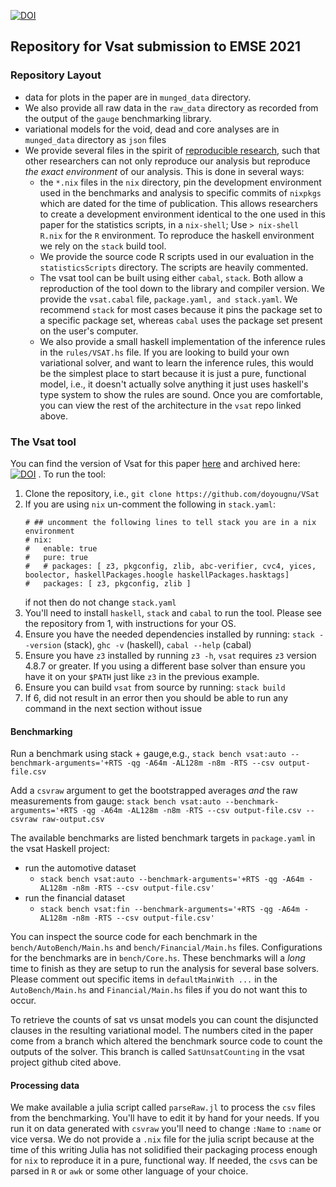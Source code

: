 [![DOI](https://zenodo.org/badge/412864094.svg)](https://zenodo.org/badge/latestdoi/412864094)


## Repository for Vsat submission to EMSE 2021


### Repository Layout
- data for plots in the paper are in `munged_data` directory.
- We also provide all raw data in the `raw_data` directory  as recorded from the output of the `gauge` benchmarking library.
- variational models for the void, dead and core analyses are in `munged_data` directory as `json` files
- We provide several files in the spirit of [reproducible
  research](https://en.wikipedia.org/wiki/Reproducibility#Reproducible_research),
  such that other researchers can not only reproduce our analysis but reproduce
  _the exact environment_ of our analysis. This is done in several ways:
    - the `*.nix` files in the `nix` directory, pin the development environment
      used in the benchmarks and analysis to specific commits of `nixpkgs` which
      are dated for the time of publication. This allows researchers to create a
      development environment identical to the one used in this paper for the
      statistics scripts, in a `nix-shell`; Use `> nix-shell R.nix` for the `R`
      environment. To reproduce the haskell environment we rely on the `stack`
      build tool.
    - We provide the source code R scripts used in our evaluation in the
      `statisticsScripts` directory. The scripts are heavily commented.
    - The vsat tool can be built using either `cabal`, `stack`. Both allow a
      reproduction of the tool down to the library and compiler version. We
      provide the `vsat.cabal` file, `package.yaml, and stack.yaml`. We
      recommend `stack` for most cases because it pins the package set to a
      specific package set, whereas `cabal` uses the package set present on the
      user's computer.
    - We also provide a small haskell implementation of the inference rules in
      the `rules/VSAT.hs` file. If you are looking to build your own variational
      solver, and want to learn the inference rules, this would be the simplest
      place to start because it is just a pure, functional model, i.e., it
      doesn't actually solve anything it just uses haskell's type system to show
      the rules are sound. Once you are comfortable, you can view the rest of
      the architecture in the `vsat` repo linked above.


### The Vsat tool
You can find the version of Vsat for this paper
[here](https://github.com/doyougnu/VSat) and archived here:
[![DOI](https://zenodo.org/badge/105307042.svg)](https://zenodo.org/badge/latestdoi/105307042)
. To run the tool:
1. Clone the repository, i.e., `git clone https://github.com/doyougnu/VSat`
2. If you are using `nix` un-comment the following in `stack.yaml`:
   ```
   # ## uncomment the following lines to tell stack you are in a nix environment
   # nix:
   #   enable: true
   #   pure: true
   #   # packages: [ z3, pkgconfig, zlib, abc-verifier, cvc4, yices, boolector, haskellPackages.hoogle haskellPackages.hasktags]
   #   packages: [ z3, pkgconfig, zlib ]
   ```
   if not then do not change `stack.yaml`
3. You'll need to install `haskell`, `stack` and `cabal` to run the tool.
   Please see the repository from 1, with instructions for your OS.
4. Ensure you have the needed dependencies installed by running: `stack
   --version` (stack), `ghc -v` (haskell), `cabal --help` (cabal)
5. Ensure you have `z3` installed by running `z3 -h`, `vsat` requires `z3`
   version 4.8.7 or greater. If you using a different base solver than ensure
   you have it on your `$PATH` just like `z3` in the previous example.
6. Ensure you can build `vsat` from source by running:
   `stack build`
7. If 6, did not result in an error then you should be able to run any command
   in the next section without issue


#### Benchmarking
Run a benchmark using stack + gauge,e.g., `stack bench vsat:auto
--benchmark-arguments='+RTS -qg -A64m -AL128m -n8m -RTS --csv output-file.csv`

Add a `csvraw` argument to get the bootstrapped averages _and_ the raw
measurements from gauge: `stack bench vsat:auto --benchmark-arguments='+RTS -qg
-A64m -AL128m -n8m -RTS --csv output-file.csv --csvraw raw-output.csv`


The available benchmarks are listed benchmark targets in `package.yaml` in the vsat Haskell project:
  - run the automotive dataset
    - `stack bench vsat:auto --benchmark-arguments='+RTS -qg -A64m -AL128m -n8m -RTS --csv output-file.csv'`
  - run the financial dataset
    - `stack bench vsat:fin --benchmark-arguments='+RTS -qg -A64m -AL128m -n8m -RTS --csv output-file.csv'`

You can inspect the source code for each benchmark in the
`bench/AutoBench/Main.hs` and `bench/Financial/Main.hs` files. Configurations
for the benchmarks are in `bench/Core.hs`. These benchmarks will a _long_ time
to finish as they are setup to run the analysis for several base solvers. Please
comment out specific items in `defaultMainWith ...` in the `AutoBench/Main.hs`
and `Financial/Main.hs` files if you do not want this to occur.

To retrieve the counts of sat vs unsat models you can count the disjuncted
clauses in the resulting variational model. The numbers cited in the paper come
from a branch which altered the benchmark source code to count the outputs of
the solver. This branch is called `SatUnsatCounting` in the vsat project github
cited above.

#### Processing data
We make available a julia script called `parseRaw.jl` to process the `csv` files
from the benchmarking. You'll have to edit it by hand for your needs. If you run
it on data generated with `csvraw` you'll need to change `:Name` to `:name` or
vice versa. We do not provide a `.nix` file for the julia script because at the
time of this writing Julia has not solidified their packaging process enough for
`nix` to reproduce it in a pure, functional way. If needed, the `csv`s can be
parsed in `R` or `awk` or some other language of your choice.
